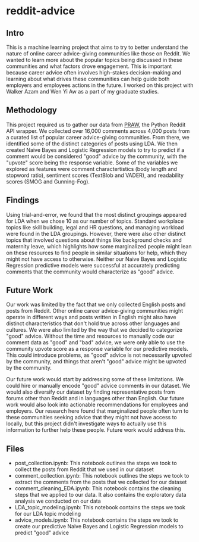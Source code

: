# reddit-advice

## Intro
This is a machine learning project that aims to try to better understand the nature of online career advice-giving communities like those on Reddit. We wanted to learn more about the popular topics being discussed in these communities and what factors drove engagement. This is important because career advice often involves high-stakes decision-making and learning about what drives these communities can help guide both employers and employees actions in the future. I worked on this project with Walker Azam and Wen Yi Aw as a part of my graduate studies.

## Methodology
This project required us to gather our data from [PRAW](https://praw.readthedocs.io/en/stable/), the Python Reddit API wrapper. We collected over 16,000 comments across 4,000 posts from a curated list of popular career advice-giving communities. From there, we identified some of the distinct categories of posts using LDA. We then created Naive Bayes and Logistic Regression models to try to predict if a comment would be considered "good" advice by the community, with the "upvote" score being the response variable. Some of the variables we explored as features were comment charactertistics (body length and stopword ratio), sentiment scores (TextBlob and VADER), and readability scores (SMOG and Gunning-Fog).

## Findings
Using trial-and-error, we found that the most distinct groupings appeared for LDA when we chose 10 as our number of topics. Standard workplace topics like skill building, legal and HR questions, and managing workload were found in the LDA groupings. However, there were also other distinct topics that involved questions about things like background checks and maternity leave, which highlights how some marginalized people might lean on these resources to find people in similar situations for help, which they might not have access to otherwise. Neither our Naive Bayes and Logistic Regression predictive models were successful at accurately predicting comments that the community would characterize as "good" advice.

## Future Work
Our work was limited by the fact that we only collected English posts and posts from Reddit. Other online career advice-giving communities might operate in different ways and posts written in English might also have distinct characteristics that don't hold true across other languages and cultures. We were also limited by the way that we decided to categorize "good" advice. Without the time and resources to manually code our comment data as "good" and "bad" advice, we were only able to use the community upvote score as a response variable for our predictive models. This could introduce problems, as "good" advice is not necessarily upvoted by the community, and things that aren't "good" advice might be upvoted by the community.

Our future work would start by addressing some of these limitations. We could hire or manually encode "good" advice comments in our dataset. We would also diversify our dataset by finding representative posts from forums other than Reddit and in languages other than English. Our future work would also look into actionable recommendations for employees and employers. Our research here found that marginalized people often turn to these communities seeking advice that they might not have access to locally, but this project didn't investigate ways to actually use this information to further help these people. Future work would address this.

## Files
* post_collection.ipynb: This notebook outlines the steps we took to collect the posts from Reddit that we used in our dataset
* comment_collection.ipynb: This notebook outlines the steps we took to extract the comments from the posts that we collected for our dataset
* comment_cleaning_EDA.ipynb: This notebook contains the cleaning steps that we applied to our data. It also contains the exploratory data analysis we conducted on our data
* LDA_topic_modeling.ipynb: This notebook contains the steps we took for our LDA topic modeling
* advice_models.ipynb: This notebook contains the steps we took to create our predictive Naive Bayes and Logistic Regression models to predict "good" advice
